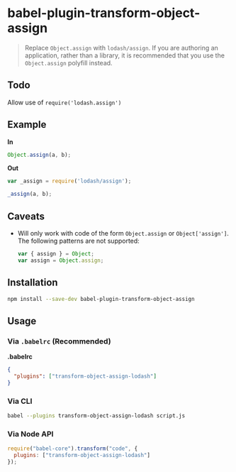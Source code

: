 # babel-plugin-transform-object-assign

> Replace `Object.assign` with `lodash/assign`. If you are authoring an application, rather than a library, it is recommended that you use the `Object.assign` polyfill instead.

## Todo

Allow use of `require('lodash.assign')`

## Example

**In**

```javascript
Object.assign(a, b);
```

**Out**

```javascript
var _assign = require('lodash/assign');

_assign(a, b);
```

## Caveats

- Will only work with code of the form `Object.assign` or `Object['assign']`. The following patterns are not supported:

  ```javascript
  var { assign } = Object;
  var assign = Object.assign;
  ```

## Installation

```sh
npm install --save-dev babel-plugin-transform-object-assign
```

## Usage

### Via `.babelrc` (Recommended)

**.babelrc**

```json
{
  "plugins": ["transform-object-assign-lodash"]
}
```

### Via CLI

```sh
babel --plugins transform-object-assign-lodash script.js
```

### Via Node API

```javascript
require("babel-core").transform("code", {
  plugins: ["transform-object-assign-lodash"]
});
```

